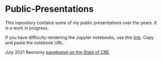 # Public-Presentations
This repository contains some of my public presentations over the years.  It is a work in progress.  

If you have difficulty rendering the Jupyter notebooks, use this [link](https://nbviewer.jupyter.org/).  Copy and paste the notebook URL.

July 2021 Reonomy [panelpanel on the State of CRE](https://www.reonomy.com/webinars/julystateofcre).
